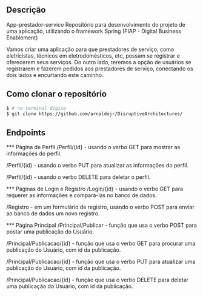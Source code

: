 ## Descrição

App-prestador-servico
Repositório para desenvolvimento do projeto de uma aplicação, utilizando o framework Spring (FIAP - Digital Business Enablement)

Vamos criar uma aplicação para que prestadores de serviço, como eletricistas, técnicos em eletrodomésticos, etc, possam se registrar e oferecerem seus serviços.
Do outro lado, teremos a opção de usuários se registrarem e fazerem pedidos aos prestadores de serviço, conectando os dois lados e encurtando este caminho.


## Como clonar o repositório

``` bash
$ # no terminal digite
$ git clone https://github.com/arnaldojr/DisruptiveArchitectures/

```


## Endpoints

*** Página de Perfil
/Perfil/{id} - usando o verbo GET para mostrar as informações do perfil.

/Perfil/{id} - usando o verbo PUT para atualizar as informações do perfil.

/Perfil/{id} - usando o verbo DELETE para deletar o perfil.

*** Páginas de Login e Registro
/Login/{id} -  usando o verbo GET para requerer as informações e compará-las no banco de dados.

/Registro - em um formulário de registro, usando o verbo POST para enviar ao banco de dados um novo registro.

*** Página Principal
/Principal/Publicar - função que usa o verbo POST para postar uma publicação do Usuário.

/Principal/Publicacao/{id} - função que usa o verbo GET para procurar uma publicação do Usuário, com id da publicação.

/Principal/Publicacao/{id} - função que usa o verbo PUT para atualizar uma publicação do Usuário, com id da publicação.

/Principal/Publicacao/{id} - função que usa o verbo DELETE para deletar uma publicação do Usuário, com id da publicação.
